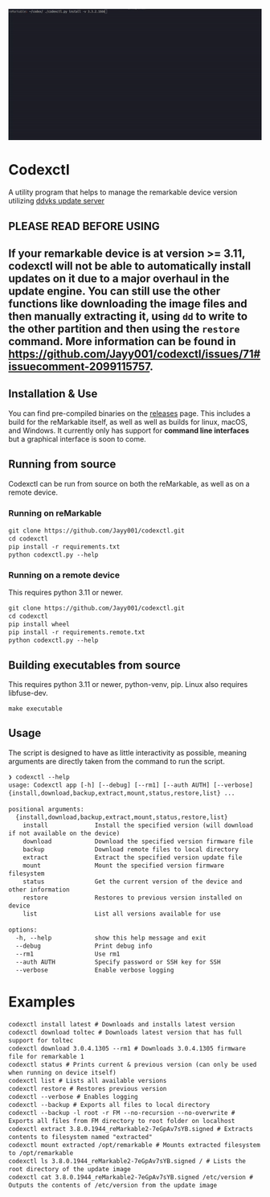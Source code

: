 <p align="center">
<img src="media/demoLocal.gif">

# Codexctl
A utility program that helps to manage the remarkable device version utilizing [ddvks update server](https://github.com/ddvk/remarkable-update) 


## PLEASE READ BEFORE USING
If your remarkable device is at version >= 3.11, codexctl will not be able to automatically install updates on it due to a major overhaul in the update engine. You can still use the other functions like downloading the image files and then manually extracting it, using `dd` to write to the other partition and then using the `restore` command. More information can be found in https://github.com/Jayy001/codexctl/issues/71#issuecomment-2099115757.
---

## Installation & Use

You can find pre-compiled binaries on the [releases](https://github.com/Jayy001/codexctl/releases/) page. This includes a build for the reMarkable itself, as well as well as builds for linux, macOS, and Windows. It currently only has support for **command line interfaces** but a graphical interface is soon to come.

## Running from source

Codexctl can be run from source on both the reMarkable, as well as on a remote device.

### Running on reMarkable

```
git clone https://github.com/Jayy001/codexctl.git
cd codexctl
pip install -r requirements.txt
python codexctl.py --help
```

### Running on a remote device

This requires python 3.11 or newer.

```
git clone https://github.com/Jayy001/codexctl.git
cd codexctl
pip install wheel
pip install -r requirements.remote.txt
python codexctl.py --help
```

## Building executables from source

This requires python 3.11 or newer, python-venv, pip. Linux also requires libfuse-dev.

```
make executable
```

## Usage

The script is designed to have as little interactivity as possible, meaning arguments are directly taken from the command to run the script. 

```
❯ codexctl --help
usage: Codexctl app [-h] [--debug] [--rm1] [--auth AUTH] [--verbose] {install,download,backup,extract,mount,status,restore,list} ...

positional arguments:
  {install,download,backup,extract,mount,status,restore,list}
    install             Install the specified version (will download if not available on the device)
    download            Download the specified version firmware file
    backup              Download remote files to local directory
    extract             Extract the specified version update file
    mount               Mount the specified version firmware filesystem
    status              Get the current version of the device and other information
    restore             Restores to previous version installed on device
    list                List all versions available for use

options:
  -h, --help            show this help message and exit
  --debug               Print debug info
  --rm1                 Use rm1
  --auth AUTH           Specify password or SSH key for SSH
  --verbose             Enable verbose logging
```

# Examples
```
codexctl install latest # Downloads and installs latest version
codexctl download toltec # Downloads latest version that has full support for toltec
codexctl download 3.0.4.1305 --rm1 # Downloads 3.0.4.1305 firmware file for remarkable 1
codexctl status # Prints current & previous version (can only be used when running on device itself)
codexctl list # Lists all available versions 
codexctl restore # Restores previous version
codexctl --verbose # Enables logging
codexctl --backup # Exports all files to local directory
codexctl --backup -l root -r FM --no-recursion --no-overwrite # Exports all files from FM directory to root folder on localhost
codexctl extract 3.8.0.1944_reMarkable2-7eGpAv7sYB.signed # Extracts contents to filesystem named "extracted"
codexctl mount extracted /opt/remarkable # Mounts extracted filesystem to /opt/remarkable
codexctl ls 3.8.0.1944_reMarkable2-7eGpAv7sYB.signed / # Lists the root directory of the update image
codexctl cat 3.8.0.1944_reMarkable2-7eGpAv7sYB.signed /etc/version # Outputs the contents of /etc/version from the update image
```
